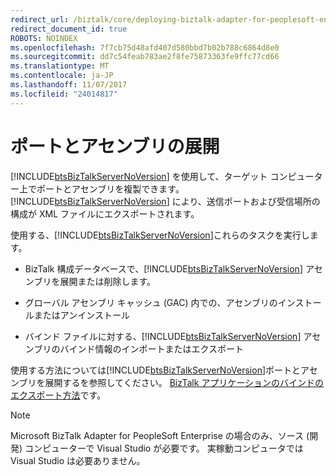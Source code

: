 ```yaml
---
redirect_url: /biztalk/core/deploying-biztalk-adapter-for-peoplesoft-enterprise/
redirect_document_id: true
ROBOTS: NOINDEX
ms.openlocfilehash: 7f7cb75d48afd407d580bbd7b02b788c6864d8e0
ms.sourcegitcommit: dd7c54feab783ae2f8fe75873363fe9ffc77cd66
ms.translationtype: MT
ms.contentlocale: ja-JP
ms.lasthandoff: 11/07/2017
ms.locfileid: "24014817"
---
```

# <a name="deploying-ports-and-assemblies"></a>ポートとアセンブリの展開
[!INCLUDE[btsBizTalkServerNoVersion](../includes/btsbiztalkservernoversion-md.md)] を使用して、ターゲット コンピューター上でポートとアセンブリを複製できます。 [!INCLUDE[btsBizTalkServerNoVersion](../includes/btsbiztalkservernoversion-md.md)] により、送信ポートおよび受信場所の構成が XML ファイルにエクスポートされます。  
  
 使用する、[!INCLUDE[btsBizTalkServerNoVersion](../includes/btsbiztalkservernoversion-md.md)]これらのタスクを実行します。  
  
-   BizTalk 構成データベースで、[!INCLUDE[btsBizTalkServerNoVersion](../includes/btsbiztalkservernoversion-md.md)] アセンブリを展開または削除します。  
  
-   グローバル アセンブリ キャッシュ (GAC) 内での、アセンブリのインストールまたはアンインストール  
  
-   バインド ファイルに対する、[!INCLUDE[btsBizTalkServerNoVersion](../includes/btsbiztalkservernoversion-md.md)] アセンブリのバインド情報のインポートまたはエクスポート  
  
 使用する方法については[!INCLUDE[btsBizTalkServerNoVersion](../includes/btsbiztalkservernoversion-md.md)]ポートとアセンブリを展開するを参照してください。 [BizTalk アプリケーションのバインドのエクスポート方法](../core/how-to-export-bindings-for-a-biztalk-application.md)です。  
  
> [!NOTE]
>  Microsoft BizTalk Adapter for PeopleSoft Enterprise の場合のみ、ソース (開発) コンピューターで Visual Studio が必要です。 実稼動コンピュータでは Visual Studio は必要ありません。  
  
